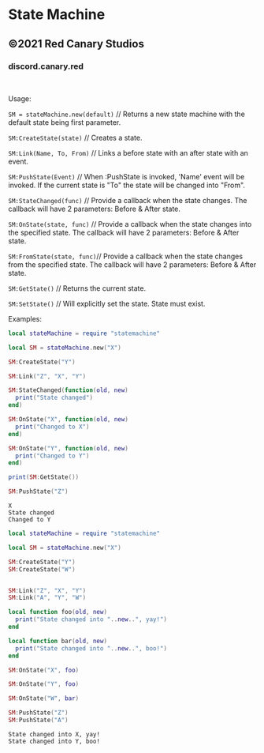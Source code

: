 # State Machine

## ©2021 Red Canary Studios
   
### discord.canary.red

<br>

Usage:

`SM = stateMachine.new(default)` // Returns a new state machine with the default state being first parameter.  

`SM:CreateState(state)` // Creates a state.  

`SM:Link(Name, To, From)` // Links a before state with an after state with an event.  

`SM:PushState(Event)` // When :PushState is invoked, 'Name' event will be invoked. If the current state is "To" the state will be changed into "From". 

`SM:StateChanged(func)` // Provide a callback when the state changes. The callback will have 2 parameters: Before & After state.  

`SM:OnState(state, func)` // Provide a callback when the state changes into the specified state. The callback will have 2 parameters: Before & After state. 

`SM:FromState(state, func)`// Provide a callback when the state changes from the specified state. The callback will have 2 parameters: Before & After state. 

`SM:GetState()` // Returns the current state.  

`SM:SetState()` // Will explicitly set the state. State must exist.  


Examples:

```lua
local stateMachine = require "statemachine"

local SM = stateMachine.new("X")

SM:CreateState("Y")

SM:Link("Z", "X", "Y")

SM:StateChanged(function(old, new)
  print("State changed")
end)

SM:OnState("X", function(old, new)
  print("Changed to X")
end)

SM:OnState("Y", function(old, new)
  print("Changed to Y")
end)

print(SM:GetState())

SM:PushState("Z")
```

```
X
State changed
Changed to Y
```

```lua
local stateMachine = require "statemachine"

local SM = stateMachine.new("X")

SM:CreateState("Y")
SM:CreateState("W")


SM:Link("Z", "X", "Y")
SM:Link("A", "Y", "W")

local function foo(old, new)
  print("State changed into "..new..", yay!")
end

local function bar(old, new)
  print("State changed into "..new..", boo!")
end

SM:OnState("X", foo)

SM:OnState("Y", foo)

SM:OnState("W", bar)

SM:PushState("Z")
SM:PushState("A")
```

```
State changed into X, yay!
State changed into Y, boo!
```
